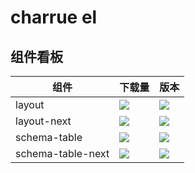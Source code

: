 # charrue el



## 组件看板

| 组件              | 下载量                                                       | 版本                                                         |
| ----------------- | ------------------------------------------------------------ | ------------------------------------------------------------ |
| layout            | ![](https://img.shields.io/npm/dt/@charrue/layout.svg)       | ![](https://img.shields.io/npm/v/@charrue/layout.svg)        |
| layout-next       | ![](https://img.shields.io/npm/dt/@charrue/layout-next.svg)  | ![](https://img.shields.io/npm/v/@charrue/layout-next.svg)   |
| schema-table      | ![](https://img.shields.io/npm/dt/@charrue/schema-table.svg) | ![](https://img.shields.io/npm/v/@charrue/schema-table.svg)  |
| schema-table-next | ![](https://img.shields.io/npm/dt/@charrue/schema-table-next.svg) | ![](https://img.shields.io/npm/v/@charrue/schema-table-next.svg) |



